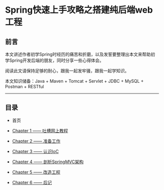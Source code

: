 # Spring快速上手攻略之搭建纯后端web工程

## 前言

本文讲述作者初学Spring时经历的痛苦和折磨，以及发誓要整理出本文来帮助初学Spring开发后端的朋友，同时分享一些心得体会。

阅读此文请保持足够的耐心，跟我一起发牢骚，跟我一起学知识。

本文知识储备：Java + Maven + Tomcat + Servlet + JDBC + MySQL + Postman + RESTful

---
## 目录

- 首页

- [Chapter 1 —— 吐槽网上教程](Chapter1.md)

- [Chapter 2 —— 准备工作](Chapter2.md)

- [Chapter 3 —— 认识IoC](Chapter3.md)

- [Chapter 4 —— 剖析SpringMVC架构](Chapter4.md)

- [Chapter 5 —— 改造工程](Chapter5.md)

- [Chapter 6 —— 后记](Chapter6.md)
